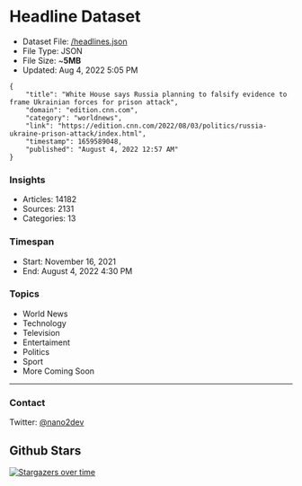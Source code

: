 # Headline Dataset

- Dataset File: [/headlines.json](https://raw.githubusercontent.com/fwd/news/master/headlines.json) 
- File Type: JSON
- File Size: ~**5MB**
- Updated: Aug 4, 2022 5:05 PM

```
{
    "title": "White House says Russia planning to falsify evidence to frame Ukrainian forces for prison attack",
    "domain": "edition.cnn.com",
    "category": "worldnews",
    "link": "https://edition.cnn.com/2022/08/03/politics/russia-ukraine-prison-attack/index.html",
    "timestamp": 1659589048,
    "published": "August 4, 2022 12:57 AM"
}
```

### Insights

- Articles: 14182
- Sources: 2131
- Categories: 13

### Timespan

- Start: November 16, 2021
- End: August 4, 2022 4:30 PM

### Topics

- World News
- Technology
- Television
- Entertaiment
- Politics
- Sport
- More Coming Soon

---

### Contact 

Twitter: [@nano2dev](https://twitter.com/nano2dev)

## Github Stars

[![Stargazers over time](https://starchart.cc/fwd/news.svg)](https://starchart.cc/fwd/news)
	